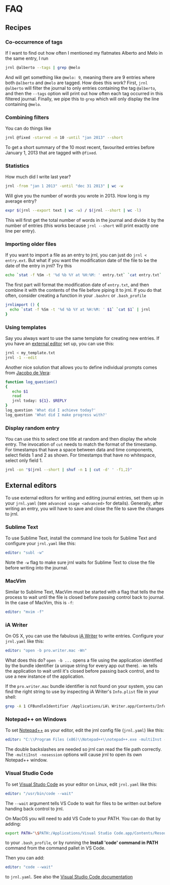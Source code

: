 # FAQ

## Recipes

### Co-occurrence of tags

If I want to find out how often I mentioned my flatmates Alberto and
Melo in the same entry, I run

``` sh
jrnl @alberto --tags | grep @melo
```

And will get something like `@melo: 9`, meaning there are 9 entries
where both `@alberto` and `@melo` are tagged. How does this work? First,
`jrnl @alberto` will filter the journal to only entries containing the
tag `@alberto`, and then the `--tags` option will print out how often
each tag occurred in this filtered journal. Finally, we pipe this to
`grep` which will only display the line containing `@melo`.

### Combining filters

You can do things like

``` sh
jrnl @fixed -starred -n 10 -until "jan 2013" --short
```

To get a short summary of the 10 most recent, favourited entries before
January 1, 2013 that are tagged with `@fixed`.

### Statistics

How much did I write last year?

``` sh
jrnl -from "jan 1 2013" -until "dec 31 2013" | wc -w
```

Will give you the number of words you wrote in 2013. How long is my
average entry?

``` sh
expr $(jrnl --export text | wc -w) / $(jrnl --short | wc -l)
```

This will first get the total number of words in the journal and divide
it by the number of entries (this works because `jrnl --short` will
print exactly one line per entry).

### Importing older files

If you want to import a file as an entry to jrnl, you can just do `jrnl
< entry.ext`. But what if you want the modification date of the file to
be the date of the entry in jrnl? Try this

``` sh
echo `stat -f %Sm -t '%d %b %Y at %H:%M: ' entry.txt` `cat entry.txt` | jrnl
```

The first part will format the modification date of `entry.txt`, and
then combine it with the contents of the file before piping it to jrnl.
If you do that often, consider creating a function in your `.bashrc` or
`.bash_profile`

``` sh
jrnlimport () {
  echo `stat -f %Sm -t '%d %b %Y at %H:%M: ' $1` `cat $1` | jrnl
}
```

### Using templates

Say you always want to use the same template for creating new entries.
If you have an [external editor](../advanced) set up, you can use this:

```sh
jrnl < my_template.txt
jrnl -1 --edit
```

Another nice solution that allows you to define individual prompts comes
from [Jacobo de
Vera](https://github.com/maebert/jrnl/issues/194#issuecomment-47402869):

``` sh
function log_question()
{
   echo $1
   read
   jrnl today: ${1}. $REPLY
}
log_question 'What did I achieve today?'
log_question 'What did I make progress with?'
```

### Display random entry

You can use this to select one title at random and then display the whole
entry. The invocation of `cut` needs to match the format of the timestamp.
For timestamps that have a space between data and time components, select
fields 1 and 2 as shown. For timestamps that have no whitespace, select
only field 1.

``` sh
jrnl -on "$(jrnl --short | shuf -n 1 | cut -d' ' -f1,2)"
```

## External editors

To use external editors for writing and editing journal entries, set
them up in your `jrnl.yaml` (see `advanced usage <advanced>` for
details). Generally, after writing an entry, you will have to save and
close the file to save the changes to jrnl.

### Sublime Text

To use Sublime Text, install the command line tools for Sublime Text and
configure your `jrnl.yaml` like this:

``` yaml
editor: "subl -w"
```

Note the `-w` flag to make sure jrnl waits for Sublime Text to close the
file before writing into the journal.

### MacVim

Similar to Sublime Text, MacVim must be started with a flag that tells
the the process to wait until the file is closed before passing control
back to journal. In the case of MacVim, this is `-f`:

``` yaml
editor: "mvim -f"
```

### iA Writer

On OS X, you can use the fabulous [iA
Writer](http://www.iawriter.com/mac) to write entries. Configure your
`jrnl.yaml` like this:

``` yaml
editor: "open -b pro.writer.mac -Wn"
```

What does this do? `open -b ...` opens a file using the application
identified by the bundle identifier (a unique string for every app out
there). `-Wn` tells the application to wait until it's closed before
passing back control, and to use a new instance of the application.

If the `pro.writer.mac` bundle identifier is not found on your system,
you can find the right string to use by inspecting iA Writer's
`Info.plist` file in your shell:

``` sh
grep -A 1 CFBundleIdentifier /Applications/iA\ Writer.app/Contents/Info.plist
```

### Notepad++ on Windows

To set [Notepad++](http://notepad-plus-plus.org/) as your editor, edit
the jrnl config file (`jrnl.yaml`) like this:

``` yaml
editor: "C:\\Program Files (x86)\\Notepad++\\notepad++.exe -multiInst -nosession"
```

The double backslashes are needed so jrnl can read the file path
correctly. The `-multiInst -nosession` options will cause jrnl to open
its own Notepad++ window.

### Visual Studio Code

To set [Visual Studo Code](https://code.visualstudio.com) as your editor on Linux, edit `jrnl.yaml` like this:

``` yaml
editor: "/usr/bin/code --wait"
```

The `--wait` argument tells VS Code to wait for files to be written out before handing back control to jrnl.

On MacOS you will need to add VS Code to your PATH. You can do that by adding:

```sh
export PATH="\$PATH:/Applications/Visual Studio Code.app/Contents/Resources/app/bin"
```
to your `.bash_profile`, or by running the **Install 'code' command in PATH** command from the command pallet in VS Code.

Then you can add:

``` yaml
editor: "code --wait"
```

to ``jrnl.yaml``. See also the [Visual Studio Code documentation](https://code.visualstudio.com/docs/setup/mac)
